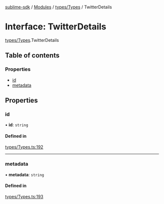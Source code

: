 [sublime-sdk](../README.md) / [Modules](../modules.md) / [types/Types](../modules/types_Types.md) / TwitterDetails

# Interface: TwitterDetails

[types/Types](../modules/types_Types.md).TwitterDetails

## Table of contents

### Properties

- [id](types_Types.TwitterDetails.md#id)
- [metadata](types_Types.TwitterDetails.md#metadata)

## Properties

### id

• **id**: `string`

#### Defined in

[types/Types.ts:192](https://github.com/sublime-finance/sublime-sdk/blob/7040d02/src/types/Types.ts#L192)

___

### metadata

• **metadata**: `string`

#### Defined in

[types/Types.ts:193](https://github.com/sublime-finance/sublime-sdk/blob/7040d02/src/types/Types.ts#L193)
